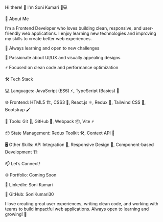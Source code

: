 
Hi there! 👋 I'm Soni Kumari 👩💻

🚀 About Me

I’m a Frontend Developer who loves building clean, responsive, and user-friendly web applications. I enjoy learning new technologies and improving my skills to create better web experiences.


🌱 Always learning and open to new challenges

🎨 Passionate about UI/UX and visually appealing designs

⚡ Focused on clean code and performance optimization


🛠 Tech Stack

💻 Languages: JavaScript (ES6) ⚡, TypeScript (Basics) 📝

🌐 Frontend: HTML5 🏗, CSS3 🎨, React.js ⚛, Redux 🔄, Tailwind CSS 💠, Bootstrap 🖌

🔧 Tools: Git 🔗, GitHub 📂, Webpack 📦, Vite ⚡

📦 State Management: Redux Toolkit 🛠, Context API 🔄

🖥️ Other Skills: API Integration 🔗, Responsive Design 📱, Component-based Development 🏗


📫 Let’s Connect!

🌐 Portfolio: Coming Soon

💼 LinkedIn: Soni Kumari

📂 GitHub: SoniKumari30


I love creating great user experiences, writing clean code, and working with teams to build impactful web applications. Always open to learning and growing! 🚀
